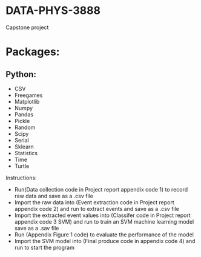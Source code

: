 # DATA-PHYS-3888
Capstone project 

# Packages:
## Python:
* CSV
* Freegames
* Matplotlib
* Numpy
* Pandas
* Pickle
* Random
* Scipy
* Serial
* Sklearn
* Statistics
* Time
* Turtle

Instructions:
* Run(Data collection code in Project report appendix code 1) to record raw data and save as a .csv file
* Import the raw data into (Event extraction code in Project report appendix code 2) and run to extract events and save as a .csv file
* Import the extracted event values into (Classifer code in Project report appendix code 3 SVM) and run to train an SVM machine learning model save as a .sav file
* Run (Appendix Figure 1 code) to evaluate the performance of the model
* Import the SVM model into (Final produce code in appendix code 4) and run to start the program
